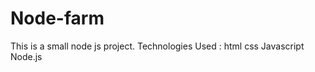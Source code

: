 # Node-farm
This is a small node js project.
Technologies Used :
  html
  css
  Javascript
  Node.js
